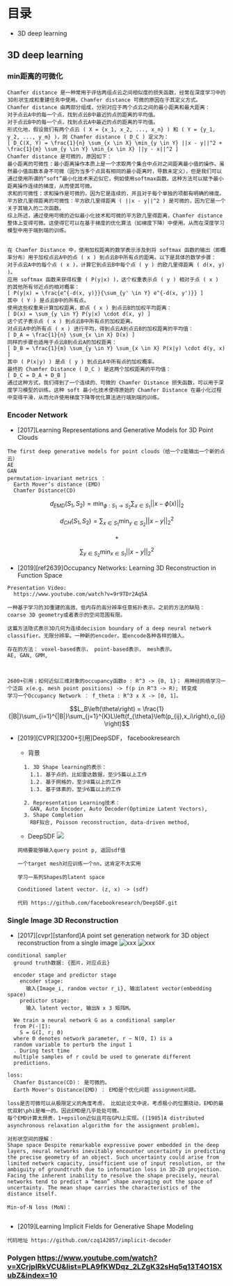 # 目录
- 3D deep learning

## 3D deep learning

### min距离的可微化
```
Chamfer distance 是一种常用于评估两组点云之间相似度的损失函数，经常在深度学习中的3D形状生成和重建任务中使用。Chamfer distance 可微的原因在于其定义方式。
Chamfer distance 由两部分组成，分别对应于两个点云之间的最小距离和最大距离：
对于点云A中的每一个点，找到点云B中最近的点的距离的平均值。
对于点云B中的每一个点，找到点云A中最近的点的距离的平均值。
形式化地，假设我们有两个点云 ( X = {x_1, x_2, ..., x_n} ) 和 ( Y = {y_1, y_2, ..., y_m} )，则 Chamfer distance ( D_C ) 定义为：
[ D_C(X, Y) = \frac{1}{n} \sum_{x \in X} \min_{y \in Y} ||x - y||^2 + \frac{1}{m} \sum_{y \in Y} \min_{x \in X} ||y - x||^2 ]
Chamfer distance 是可微的，原因如下：
最小距离的可微性：最小距离操作本质上是一个求取两个集合中点对之间距离最小值的操作。虽然最小值函数本身不可微（因为当多个点具有相同的最小距离时，导数未定义），但是我们可以通过使用所谓的“soft”最小化技术来近似它，例如使用softmax函数。这种方法可以赋予最小距离操作连续的梯度，从而使其可微。
求和的可微性：求和操作是可微的，因为它是连续的，并且对于每个单独的项都有明确的梯度。
平方欧几里得距离的可微性：平方欧几里得距离 ( ||x - y||^2 ) 是可微的，因为它是一个关于其输入的二次函数。
综上所述，通过使用可微的近似最小化技术和可微的平方欧几里得距离，Chamfer distance 整体上变得可微。这使得它可以在基于梯度的优化算法（如梯度下降）中使用，从而在深度学习模型中用于端到端的训练。


在 Chamfer Distance 中，使用加权距离的数学表示涉及到将 softmax 函数的输出（即概率分布）用于加权点云A中的点 ( x ) 到点云B中所有点的距离。以下是具体的数学步骤：
对于点云A中的每个点 ( x )，计算它到点云B中每个点 ( y ) 的欧几里得距离 ( d(x, y) )。
应用 softmax 函数来获得权重 ( P(y|x) )，这个权重表示点 ( y ) 相对于点 ( x ) 的其他所有邻近点的相对概率：
[ P(y|x) = \frac{e^{-d(x, y)}}{\sum_{y' \in Y} e^{-d(x, y')}} ]
其中 ( Y ) 是点云B中的所有点。
使用这些权重来计算加权距离，即点 ( x ) 到点云B的加权平均距离：
[ D(x) = \sum_{y \in Y} P(y|x) \cdot d(x, y) ]
这个式子表示点 ( x ) 到点云B中所有点的加权距离。
对点云A中的所有点 ( x ) 进行平均，得到点云A到点云B的加权距离的平均值：
[ D_A = \frac{1}{n} \sum_{x \in X} D(x) ]
同样的步骤也适用于点云B到点云A的加权距离：
[ D_B = \frac{1}{m} \sum_{y \in Y} \sum_{x \in X} P(x|y) \cdot d(y, x) ]
其中 ( P(x|y) ) 是点 ( y ) 到点云A中所有点的加权概率。
最终的 Chamfer Distance ( D_C ) 是这两个加权距离的平均值：
[ D_C = D_A + D_B ]
通过这种方式，我们得到了一个连续的、可微的 Chamfer Distance 损失函数，可以用于深度学习模型的训练。这种 soft 最小化技术使得原始的 Chamfer Distance 在最小化过程中变得平滑，从而允许使用梯度下降等优化算法进行端到端的训练。
```

### Encoder Network
- [2017]Learning Representations and Generative Models for 3D Point Clouds
```
The first deep generative models for point clouds（给一个z能输出一个新的点云）
AE
GAN
permutation-invariant metrics ：
  Earth Mover’s distance (EMD)
  Chamfer Distance(CD)
```
$$
d_{EMD}(S_1, S_2) = \min_{\phi:S_1 \to S_2} \sum_{x \in S_1}||x - \phi(x)||_2
$$

$$d_{CH}(S_1, S_2) = \sum_{x \in S_1}\min_{y \in S_2}||x-y||_2^2$$

$$+$$

$$\sum_{y \in S_2}\min_{x \in S_1}||x-y||_2^2$$


- [2019][ref2639]Occupancy Networks: Learning 3D Reconstruction in Function Space
```
Presentation Video:
  https://www.youtube.com/watch?v=9r9TDr2Aq5A

一种基于学习的3D重建的高效、低内存的高分辨率任意拓扑表示。之前的方法的缺陷： coarse 3D geometry或者表示的空间范围有限。

这篇方法隐式表示3D几何为连续decision boundary of a deep neural network classifier。无限分辨率。一种新的encoder。能encode各种各样的输入。

存在的方法： voxel-based表示， point-based表示， mesh表示。
AE, GAN, GMM, 



2600+引用；如何近似三维对象的occupancy函数o : R^3 -> {0, 1}； 用神经网络学习一个泛函 x(e.g. mesh point positions) -> f(p in R^3 -> R); 转变成
学习一个Occupancy Network ： f_theta : R^3 x X -> [0, 1]。
```
$$L_B\left(\theta\right) = \frac{1}{|B|}\sum_{i=1}^{|B|}\sum_{j=1}^{K}L\left(f_{\theta}\left(p_{ij},x_i\right),o_{ij}\right)$$


- [2019][CVPR][3200+引用]DeepSDF， facebookresearch
  - 背景
  ```
    1. 3D Shape learning的表示：
      1.1. 基于点的，比如雷达数据，至少5篇以上工作
      1.2. 基于网格的，至少8篇以上的工作
      1.3. 基于体素的，至少6篇以上的工作
  
    2. Representation Learning技术：
      GAN, Auto Encoder, Auto Decoder(Optimize Latent Vectors),
    3. Shape Completion
      RBF拟合, Poisson reconstruction, data-driven method, 
  ```
  
  - DeepSDF ![](https://github.com/liangjin2007/data_liangjin/blob/master/deepsdf.png?raw=true)
  ```
  网络要能够输入query point p, 返回sdf值
  
  一个target mesh对应训练一个nn，这肯定不太实用
  
  学习一系列Shapes的latent space
  
  Conditioned latent vector. (z, x) -> (sdf)
  
  代码 https://github.com/facebookresearch/DeepSDF.git
  
  ```
### Single Image 3D Reconstruction
- [2017][cvpr][stanford]A point set generation network for 3D object reconstruction from a single image
![xxx](https://github.com/liangjin2007/data_liangjin/blob/master/PointSetGenerationNetwork.png)
![xxx](https://github.com/liangjin2007/data_liangjin/blob/master/VAE1.png)

```
conditional sampler
  ground truth数据: {图片，对应点云}
  
  encoder stage and predictor stage
    encoder stage:
      输入{Image_i, random vector r_i}, 输出latent vector(embedding space)
    predictor stage:
      输入 latent vector, 输出N x 3 矩阵M。
  
  We train a neural network G as a conditional sampler
  from P(·|I):
    S = G(I, r; Θ)
  where Θ denotes network parameter, r ∼ N(0, I) is a
  random variable to perturb the input 1
  . During test time
  multiple samples of r could be used to generate different
  predictions.

loss:
  Chamfer Distance(CD)： 是可微的。
  Earth Mover's Distance(EMD) ： EMD是个优化问题 assignment问题。

loss是否可微可以从极限定义的角度考虑， 比如此论文中说，考虑极小的位置挠动，EMD的最优双射\phi是唯一的。因此EMD是几乎处处可微。
每个EMD计算太昂贵，1+epsilon近似且可在GPU上实现。([1985]A distributed asynchronous relaxation algorithm for the assignment problem)。

对形状空间的理解：
Shape space Despite remarkable expressive power embedded in the deep layers, neural networks inevitably encounter uncertainty in predicting the precise geometry of an object. Such uncertainty could arise from limited network capacity, insufficient use of input resolution, or the ambiguity of groundtruth due to information loss in 3D-2D projection. Facing the inherent inability to resolve the shape precisely, neural networks tend to predict a “mean” shape averaging out the space of uncertainty. The mean shape carries the characteristics of the distance itself.

Min-of-N loss (MoN)：


```



- [2019]Learning Implicit Fields for Generative Shape Modeling
```
代码地址 https://github.com/czq142857/implicit-decoder
```

### Polygen https://www.youtube.com/watch?v=XCrjpIRkVCU&list=PLA9fKWDqz_2LZgK32sHq5q13T4O1SXubZ&index=10
